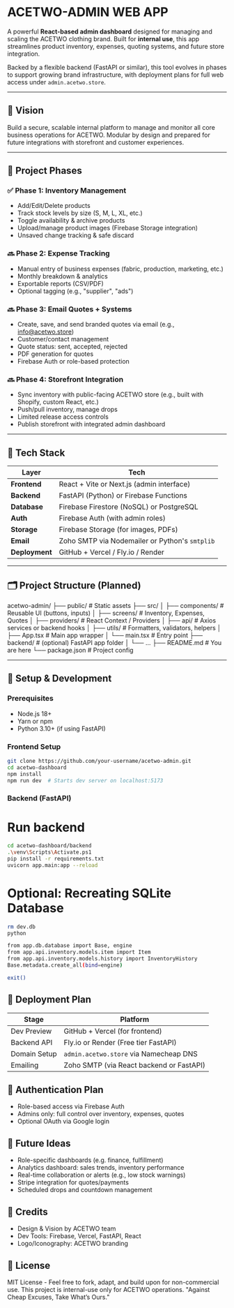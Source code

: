 # ACETWO-ADMIN WEB APP

A powerful **React-based admin dashboard** designed for managing and scaling the ACETWO clothing brand. Built for **internal use**, this app streamlines product inventory, expenses, quoting systems, and future store integration.

Backed by a flexible backend (FastAPI or similar), this tool evolves in phases to support growing brand infrastructure, with deployment plans for full web access under `admin.acetwo.store`.

---

## 🚀 Vision

Build a secure, scalable internal platform to manage and monitor all core business operations for ACETWO. Modular by design and prepared for future integrations with storefront and customer experiences.

---

## 📅 Project Phases

### ✅ **Phase 1: Inventory Management**
- Add/Edit/Delete products
- Track stock levels by size (S, M, L, XL, etc.)
- Toggle availability & archive products
- Upload/manage product images (Firebase Storage integration)
- Unsaved change tracking & safe discard

### 🔜 **Phase 2: Expense Tracking**
- Manual entry of business expenses (fabric, production, marketing, etc.)
- Monthly breakdown & analytics
- Exportable reports (CSV/PDF)
- Optional tagging (e.g., "supplier", "ads")

### 🔜 **Phase 3: Email Quotes + Systems**
- Create, save, and send branded quotes via email (e.g., info@acetwo.store)
- Customer/contact management
- Quote status: sent, accepted, rejected
- PDF generation for quotes
- Firebase Auth or role-based protection

### 🔜 **Phase 4: Storefront Integration**
- Sync inventory with public-facing ACETWO store (e.g., built with Shopify, custom React, etc.)
- Push/pull inventory, manage drops
- Limited release access controls
- Publish storefront with integrated admin dashboard

---

## 🧱 Tech Stack

| Layer | Tech |
|------|------|
| **Frontend** | React + Vite or Next.js (admin interface) |
| **Backend** | FastAPI (Python) or Firebase Functions |
| **Database** | Firebase Firestore (NoSQL) or PostgreSQL |
| **Auth** | Firebase Auth (with admin roles) |
| **Storage** | Firebase Storage (for images, PDFs) |
| **Email** | Zoho SMTP via Nodemailer or Python's `smtplib` |
| **Deployment** | GitHub + Vercel / Fly.io / Render |

---

## 🗂️ Project Structure (Planned)
acetwo-admin/
├── public/ # Static assets
├── src/
│ ├── components/ # Reusable UI (buttons, inputs)
│ ├── screens/ # Inventory, Expenses, Quotes
│ ├── providers/ # React Context / Providers
│ ├── api/ # Axios services or backend hooks
│ ├── utils/ # Formatters, validators, helpers
│ ├── App.tsx # Main app wrapper
│ └── main.tsx # Entry point
├── backend/ # (optional) FastAPI app folder
│ └── ...
├── README.md # You are here
└── package.json # Project config

---

## 🔧 Setup & Development
### Prerequisites
- Node.js 18+
- Yarn or npm
- Python 3.10+ (if using FastAPI)

### Frontend Setup
```bash
git clone https://github.com/your-username/acetwo-admin.git
cd acetwo-dashboard
npm install
npm run dev  # Starts dev server on localhost:5173
```

### Backend (FastAPI)
# Run backend
```bash
cd acetwo-dashboard/backend
.\venv\Scripts\Activate.ps1
pip install -r requirements.txt
uvicorn app.main:app --reload
```

# Optional: Recreating SQLite Database
``` bash
rm dev.db
python

from app.db.database import Base, engine
from app.api.inventory.models.item import Item
from app.api.inventory.models.history import InventoryHistory
Base.metadata.create_all(bind=engine)

exit()
```

## 📌 Deployment Plan
| Stage          | Platform                              |
|----------------|----------------------------------------|
| Dev Preview    | GitHub + Vercel (for frontend)         |
| Backend API    | Fly.io or Render (Free tier FastAPI)   |
| Domain Setup   | `admin.acetwo.store` via Namecheap DNS |
| Emailing       | Zoho SMTP (via React backend or FastAPI) |



## 🔐 Authentication Plan
- Role-based access via Firebase Auth
- Admins only: full control over inventory, expenses, quotes
- Optional OAuth via Google login

## 🔮 Future Ideas
- Role-specific dashboards (e.g. finance, fulfillment)
- Analytics dashboard: sales trends, inventory performance
- Real-time collaboration or alerts (e.g., low stock warnings)
- Stripe integration for quotes/payments
- Scheduled drops and countdown management

## 🙌 Credits
- Design & Vision by ACETWO team
- Dev Tools: Firebase, Vercel, FastAPI, React
- Logo/Iconography: ACETWO branding

## 📃 License
MIT License - Feel free to fork, adapt, and build upon for non-commercial use.
This project is internal-use only for ACETWO operations.
"Against Cheap Excuses, Take What’s Ours."